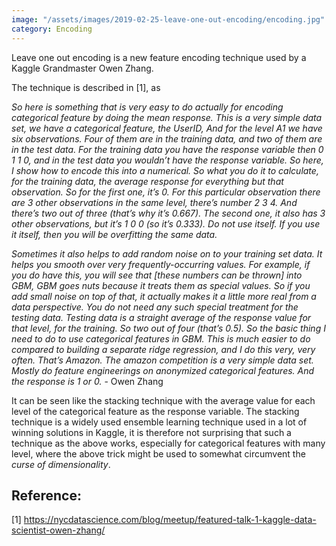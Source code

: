 ```yaml
---
image: "/assets/images/2019-02-25-leave-one-out-encoding/encoding.jpg"
category: Encoding
---
```


Leave one out encoding is a new feature encoding technique used by a Kaggle Grandmaster<!--more--> Owen Zhang.

The technique is described in [1], as 


*So here is something that is very easy to do actually for encoding categorical feature by doing the mean response. This is a very simple data set, we have a categorical feature, the UserID, And for the level A1 we have six observations. Four of them are in the training data, and two of them are in the test data. For the training data you have the response variable then 0 1 1 0, and in the test data you wouldn’t have the response variable. So here, I show how to encode this into a numerical. So what you do it to calculate, for the training data, the average response for everything but that observation. So for the first one, it’s 0. For this particular observation there are 3 other observations in the same level, there’s number 2 3 4. And there’s two out of three (that’s why it’s 0.667). The second one, it also has 3 other observations, but it’s 1 0 0 (so it’s 0.333). Do not use itself. If you use it itself, then you will be overfitting the same data.*

*Sometimes it also helps to add random noise on to your training set data. It helps you smooth over very frequently-occurring values. For example, if you do have this, you will see that [these numbers can be thrown] into GBM, GBM goes nuts because it treats them as special values. So if you add small noise on top of that, it actually makes it a little more real from a data perspective. You do not need any such special treatment for the testing data. Testing data is a straight average of the response value for that level, for the training. So two out of four (that’s 0.5). So the basic thing I need to do to use categorical features in GBM. This is much easier to do compared to building a separate ridge regression, and I do this very, very often. That’s Amazon. The amazon competition is a very simple data set. Mostly do feature engineerings on anonymized categorical features. And the response is 1 or 0.*
	- Owen Zhang

It can be seen like the stacking technique with the average value for each level of the categorical feature as the response variable. The stacking technique is a widely used ensemble learning technique used in a lot of winning solutions in Kaggle, it is therefore not surprising that such a technique as the above works, especially for categorical features with many level, where the above trick might be used to somewhat circumvent the *curse of dimensionality*.

## Reference:
[1] https://nycdatascience.com/blog/meetup/featured-talk-1-kaggle-data-scientist-owen-zhang/
